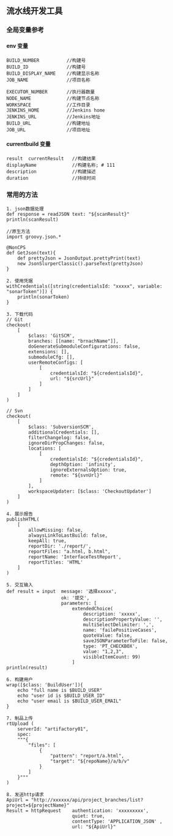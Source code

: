 ## 流水线开发工具

### 全局变量参考

#### env 变量

    BUILD_NUMBER          //构建号
    BUILD_ID              //构建号
    BUILD_DISPLAY_NAME    //构建显示名称
    JOB_NAME              //项目名称

    EXECUTOR_NUMBER       //执行器数量
    NODE_NAME             //构建节点名称
    WORKSPACE             //工作目录
    JENKINS_HOME          //Jenkins home
    JENKINS_URL           //Jenkins地址
    BUILD_URL             //构建地址
    JOB_URL               //项目地址

#### currentbuild 变量

    result  currentResult   //构建结果
    displayName             //构建名称; # 111
    description             //构建描述
    duration                //持续时间


### 常用的方法

    1. json数据处理
    def response = readJSON text: "${scanResult}"
    println(scanResult)

    //原生方法
    import groovy.json.*

    @NonCPS
    def GetJson(text){
        def prettyJson = JsonOutput.prettyPrint(text) 
        new JsonSlurperClassic().parseText(prettyJson)
    }

    2. 使用凭据
    withCredentials([string(credentialsId: "xxxxx", variable: "sonarToken")]) {
        println(sonarToken)
    }

    3. 下载代码
    // Git
    checkout(
        [
            $class: 'GitSCM',
            branches: [[name: "brnachName"]],
            doGenerateSubmoduleConfigurations: false,
            extensions: [],
            submoduleCfg: [], 
            userRemoteConfigs: [
                [
                    credentialsId: "${credentialsId}",
                    url: "${srcUrl}"
                ]
            ]
        ]
    )

    // Svn
    checkout(
        [
            $class: 'SubversionSCM',
            additionalCredentials: [],
            filterChangelog: false,
            ignoreDirPropChanges: false,
            locations: [
                [
                    credentialsId: "${credentialsId}",
                    depthOption: 'infinity', 
                    ignoreExternalsOption: true, 
                    remote: "${svnUrl}"
                ]
            ], 
            workspaceUpdater: [$class: 'CheckoutUpdater']
        ]
    )

    4. 展示报告
    publishHTML(
        [
            allowMissing: false, 
            alwaysLinkToLastBuild: false, 
            keepAll: true, 
            reportDir: './report/', 
            reportFiles: "a.html, b.html", 
            reportName: 'InterfaceTestReport', 
            reportTitles: 'HTML'
        ]
    )

    5. 交互输入
    def result = input  message: '选择xxxxx', 
                        ok: '提交',
                        parameters: [
                            extendedChoice(
                                description: 'xxxxx', 
                                descriptionPropertyValue: '', 
                                multiSelectDelimiter: ',', 
                                name: 'failePositiveCases', 
                                quoteValue: false, 
                                saveJSONParameterToFile: false, 
                                type: 'PT_CHECKBOX', 
                                value: "1,2,3", 
                                visibleItemCount: 99)
                            ]   
    println(result)

    6. 构建用户
    wrap([$class: 'BuildUser']){
        echo "full name is $BUILD_USER"
        echo "user id is $BUILD_USER_ID"
        echo "user email is $BUILD_USER_EMAIL"
    }

    7. 制品上传
    rtUpload (
        serverId: "artifactory01",
        spec:
        """{
            "files": [
                {
                    "pattern": "report/a.html",
                    "target": "${repoName}/a/b/v"
                }
            ]
        }"""
    )

    8. 发送http请求
    ApiUrl = "http://xxxxxx/api/project_branches/list?project=${projectName}"
    Result = httpRequest    authentication: 'xxxxxxxxx',
                            quiet: true,
                            contentType: 'APPLICATION_JSON' ,
                            url: "${ApiUrl}"